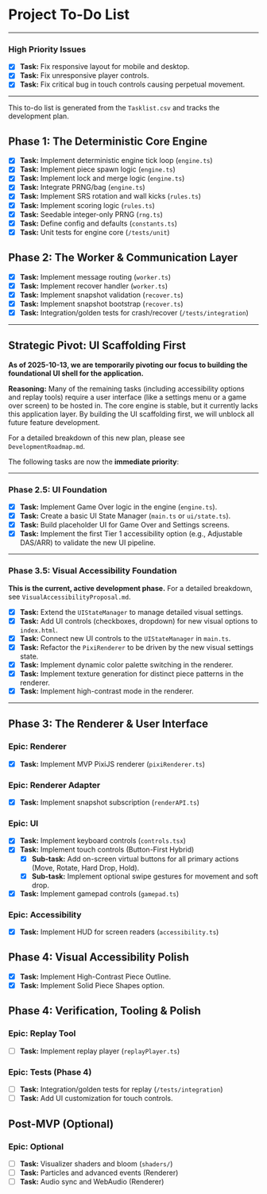 # Project To-Do List

---
### **High Priority Issues**
- [x] **Task:** Fix responsive layout for mobile and desktop.
- [x] **Task:** Fix unresponsive player controls.
- [x] **Task:** Fix critical bug in touch controls causing perpetual movement.
---

This to-do list is generated from the `Tasklist.csv` and tracks the development plan.

## Phase 1: The Deterministic Core Engine
- [x] **Task:** Implement deterministic engine tick loop (`engine.ts`)
- [x] **Task:** Implement piece spawn logic (`engine.ts`)
- [x] **Task:** Implement lock and merge logic (`engine.ts`)
- [x] **Task:** Integrate PRNG/bag (`engine.ts`)
- [x] **Task:** Implement SRS rotation and wall kicks (`rules.ts`)
- [x] **Task:** Implement scoring logic (`rules.ts`)
- [x] **Task:** Seedable integer-only PRNG (`rng.ts`)
- [x] **Task:** Define config and defaults (`constants.ts`)
- [x] **Task:** Unit tests for engine core (`/tests/unit`)

## Phase 2: The Worker & Communication Layer
- [x] **Task:** Implement message routing (`worker.ts`)
- [x] **Task:** Implement recover handler (`worker.ts`)
- [x] **Task:** Implement snapshot validation (`recover.ts`)
- [x] **Task:** Implement snapshot bootstrap (`recover.ts`)
- [x] **Task:** Integration/golden tests for crash/recover (`/tests/integration`)

---

## Strategic Pivot: UI Scaffolding First

**As of 2025-10-13, we are temporarily pivoting our focus to building the foundational UI shell for the application.**

**Reasoning:** Many of the remaining tasks (including accessibility options and replay tools) require a user interface (like a settings menu or a game over screen) to be hosted in. The core engine is stable, but it currently lacks this application layer. By building the UI scaffolding first, we will unblock all future feature development.

For a detailed breakdown of this new plan, please see `DevelopmentRoadmap.md`.

The following tasks are now the **immediate priority**:

---

### **Phase 2.5: UI Foundation**

- [x] **Task:** Implement Game Over logic in the engine (`engine.ts`).
- [x] **Task:** Create a basic UI State Manager (`main.ts` or `ui/state.ts`).
- [x] **Task:** Build placeholder UI for Game Over and Settings screens.
- [x] **Task:** Implement the first Tier 1 accessibility option (e.g., Adjustable DAS/ARR) to validate the new UI pipeline.

---

### **Phase 3.5: Visual Accessibility Foundation**

**This is the current, active development phase.** For a detailed breakdown, see `VisualAccessibilityProposal.md`.

- [x] **Task:** Extend the `UIStateManager` to manage detailed visual settings.
- [x] **Task:** Add UI controls (checkboxes, dropdown) for new visual options to `index.html`.
- [x] **Task:** Connect new UI controls to the `UIStateManager` in `main.ts`.
- [x] **Task:** Refactor the `PixiRenderer` to be driven by the new visual settings state.
- [x] **Task:** Implement dynamic color palette switching in the renderer.
- [x] **Task:** Implement texture generation for distinct piece patterns in the renderer.
- [x] **Task:** Implement high-contrast mode in the renderer.

---

## Phase 3: The Renderer & User Interface

### Epic: Renderer
- [x] **Task:** Implement MVP PixiJS renderer (`pixiRenderer.ts`)

### Epic: Renderer Adapter
- [x] **Task:** Implement snapshot subscription (`renderAPI.ts`)

### Epic: UI
- [x] **Task:** Implement keyboard controls (`controls.tsx`)
- [x] **Task:** Implement touch controls (Button-First Hybrid)
    - [x] **Sub-task:** Add on-screen virtual buttons for all primary actions (Move, Rotate, Hard Drop, Hold).
    - [x] **Sub-task:** Implement optional swipe gestures for movement and soft drop.
- [x] **Task:** Implement gamepad controls (`gamepad.ts`)

### Epic: Accessibility
- [x] **Task:** Implement HUD for screen readers (`accessibility.ts`)

## Phase 4: Visual Accessibility Polish
- [x] **Task:** Implement High-Contrast Piece Outline.
- [x] **Task:** Implement Solid Piece Shapes option.

## Phase 4: Verification, Tooling & Polish

### Epic: Replay Tool
- [ ] **Task:** Implement replay player (`replayPlayer.ts`)

### Epic: Tests (Phase 4)
- [ ] **Task:** Integration/golden tests for replay (`/tests/integration`)
- [ ] **Task:** Add UI customization for touch controls.

## Post-MVP (Optional)

### Epic: Optional
- [ ] **Task:** Visualizer shaders and bloom (`shaders/`)
- [ ] **Task:** Particles and advanced events (Renderer)
- [ ] **Task:** Audio sync and WebAudio (Renderer)
